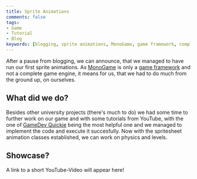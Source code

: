 ```yaml
---
title: Sprite Animations
comments: false
tags: 
- Game
- Tutorial
- Blog
keywords: [blogging, sprite animations, MonoGame, game framework, complete game engine, ground up, university projects, tutorials, YouTube, GameDev Quickie, spritesheet animation classes, physics, levels.]
---
```

After a pause from blogging, we can announce, that we managed to have run our first sprite animations.
As [MonoGame](https://monogame.net) is only a [game framework](notes/Game%20Frameworks.md) and not a complete game engine, it means for us, that we had to do much from the ground up, on ourselves.

## What did we do?

Besides other university projects (there's much to do) we had some time to further work on our game and with some tutorials from YouTube, with the one of [GameDev Quickie](https://www.youtube.com/watch?v=hm4PkqS2bqY&list=PLkEsuRhhI3ne0BcsCmwAZG-shlHyDfvKc&index=15) being the most helpful one and we managed to implement the code and execute it succesfully.
Now with the spritesheet animation classes established, we can work on physics and levels.

## Showcase?
A link to a short YouTube-Video will appear here!
